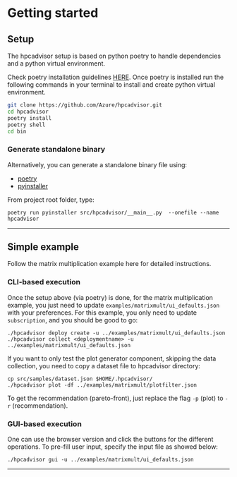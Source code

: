# Getting started


## Setup

The hpcadvisor setup is based on python poetry to handle dependencies and
a python virtual environment.

Check poetry installation guidelines [HERE](<https://python-poetry.org/docs/>).
Once poetry is installed run the following commands in your terminal to install
and create python virtual environment.

```bash
git clone https://github.com/Azure/hpcadvisor.git
cd hpcadvisor
poetry install
poetry shell
cd bin
```
### Generate standalone binary

Alternatively, you can generate a standalone binary file using:

- [poetry](https://python-poetry.org/docs/)
- [pyinstaller](https://pyinstaller.org/en/stable/)

From project root folder, type:

```
poetry run pyinstaller src/hpcadvisor/__main__.py  --onefile --name hpcadvisor
```


---


## Simple example

Follow the matrix multiplication example here for detailed instructions.


### CLI-based execution

Once the setup above (via poetry) is done, for the matrix multiplication
example, you just need to update `examples/matrixmult/ui_defaults.json` with
your preferences. For this example, you only need to update `subscription`,
and you should be good to go:

```
./hpcadvisor deploy create -u ../examples/matrixmult/ui_defaults.json
./hpcadvisor collect <deploymentname> -u ../examples/matrixmult/ui_defaults.json
```

If you want to only test the plot generator component, skipping the data
collection, you need to copy a dataset file to hpcadvisor directory:

```
cp src/samples/dataset.json $HOME/.hpcadvisor/
./hpcadvisor plot -df ../examples/matrixmult/plotfilter.json
```

To get the recommendation (pareto-front), just replace the flag `-p` (plot) to
`-r` (recommendation).

### GUI-based execution

One can use the browser version and click the buttons for the different
operations. To pre-fill user input, specify the input file as showed below:

```
./hpcadvisor gui -u ../examples/matrixmult/ui_defaults.json
```

---


